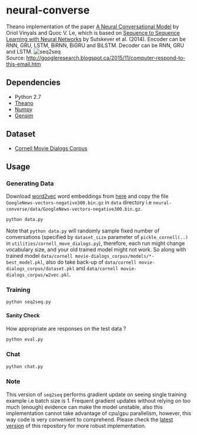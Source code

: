 # neural-converse
Theano implementation of the paper [A Neural Conversational Model](http://arxiv.org/abs/1506.05869) by Oriol Vinyals and Quoc V. Le, which is based on [Sequence to Sequence Learning with Neural Networks](http://arxiv.org/abs/1409.3215) by Sutskever et al. (2014). Encoder can be RNN, GRU, LSTM, BiRNN, BiGRU and BiLSTM. Decoder can be RNN, GRU and LSTM.
![seq2seq](https://4.bp.blogspot.com/-aArS0l1pjHQ/Vjj71pKAaEI/AAAAAAAAAxE/Nvy1FSbD_Vs/s1600/2TFstaticgraphic_alt-01.png)  
Source: http://googleresearch.blogspot.ca/2015/11/computer-respond-to-this-email.htm

## Dependencies
* Python 2.7
* [Theano](http://deeplearning.net/software/theano/)
* [Numpy](http://www.numpy.org/)
* [Gensim](https://radimrehurek.com/gensim/index.html)

## Dataset
* [Cornell Movie Dialogs Corpus](http://www.cs.cornell.edu/~cristian/Cornell_Movie-Dialogs_Corpus.html)

## Usage

### Generating Data
Download [word2vec](https://code.google.com/archive/p/word2vec/) word embeddings from [here](https://drive.google.com/file/d/0B7XkCwpI5KDYNlNUTTlSS21pQmM/edit) and copy the file `GoogleNews-vectors-negative300.bin.gz` in `data` directory i.e `neural-converse/data/GoogleNews-vectors-negative300.bin.gz`.

```bash
python data.py
```
Note that `python data.py` will randomly sample fixed number of conversations (specified by `dataset_size` parameter of `pickle_cornell(..)` in `utilities/cornell_move_dialogs.py`), therefore, each run might change vocabulary size, and your old trained model might not work. So along with trained model `data/cornell movie-dialogs_corpus/models/*-best_model.pkl`, also do take back-up of `data/cornell movie-dialogs_corpus/dataset.pkl` and `data/cornell movie-dialogs_corpus/w2vec.pkl`.

### Training
```bash
python seq2seq.py
```

#### Sanity Check
How appropriate are responses on the test data ?
```bash
python eval.py
```

### Chat
```bash
python chat.py
```

### Note
This version of `seq2seq` performs gradient update on seeing single training example i.e batch size is 1. Frequent gradient updates without relying on too much (enough) evidence can make the model unstable, also this implementation cannot take advantage of cpu/gpu parallelism, however, this way code is very convenient to comprehend. Please check the [latest version](https://github.com/uyaseen/neural-converse) of this repository for more robust implementation.
